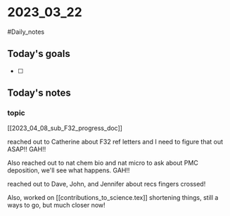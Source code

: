 # 2023_03_22 
#Daily_notes
## Today's goals
- [ ] 

## Today's notes

### topic
[[2023_04_08_sub_F32_progress_doc]]

reached out to Catherine about F32 ref letters and I need to figure that out ASAP!! GAH!!

Also reached out to nat chem bio and nat micro to ask about PMC deposition, we'll see what happens. GAH!!

reached out to Dave, John, and Jennifer about recs fingers crossed!

Also, worked on [[contributions_to_science.tex]] shortening things, still a ways to go, but much closer now!

